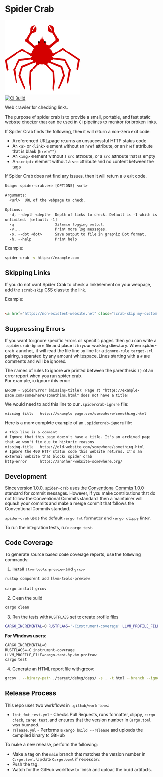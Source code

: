 # Spider Crab
![Spider Crab Logo](spider_crab_logo.png)  
[![CI Build](https://github.com/tsengia/spider-crab/actions/workflows/rust.yml/badge.svg?branch=main)](https://github.com/tsengia/spider-crab/actions/workflows/rust.yml)  

Web crawler for checking links.

The purpose of spider crab is to provide a small, portable, and fast static website checker that can be used in CI pipelines to monitor for broken links.

If Spider Crab finds the following, then it will return a non-zero exit code:
- A referenced URL/page returns an unsuccessful HTTP status code
- An `<a>` or `<link>` element without an `href` attribute, or an `href` attribute that is blank (`href=""`)
- An `<img>` element without a `src` attribute, or a `src` attribute that is empty
- A `<script>` element without a `src` attribute and no content between the tags

If Spider Crab does not find any issues, then it will return a `0` exit code.

```
Usage: spider-crab.exe [OPTIONS] <url>

Arguments:
  <url>  URL of the webpage to check.

Options:
  -d, --depth <depth>  Depth of links to check. Default is -1 which is unlimited. [default: -1]
  -q                   Silence logging output.
  -v...                Print more log messages.
  -o, --dot <dot>      Save output to file in graphiz Dot format.
  -h, --help           Print help
```

Example:
```bash
spider-crab -v https://example.com
```

## Skipping Links
If you do not want Spider Crab to check a link/element on your webpage, add the `scrab-skip` CSS class to the link.

Example:
```html

<a href="https://non-existent-website.net" class="scrab-skip my-custom-class" >This link will not be checked by Spider Crab!</a>

```

## Suppressing Errors
If you want to ignore specific errors on specific pages, then you can write a `.spidercrab-ignore` file and place it in your working directory. 
When spider-crab launches, it will read the file line by line for a `ignore-rule target-url` pairing, separated by any amount whitespace. 
Lines starting with a `#` are comments and will be ignored.  

The names of rules to ignore are printed between the parenthesis `()` of an error report when you run spider crab.  
For example, to ignore this error:
```
ERROR - SpiderError (missing-title): Page at "https://example-page.com/somewhere/something.html" does not have a title!
```
We would need to add this line to our `.spidercrab-ignore` file:
```
missing-title   https://example-page.com/somewhere/something.html
```


Here is a more complete example of an `.spidercrab-ignore` file:
```
# This line is a comment
# Ignore that this page doesn't have a title. It's an archived page that we won't fix due to historic reasons
missing-title   https://old-website.com/somewhere/something.html
# Ignore the 400 HTTP status code this website returns. It's an external website that blocks spider crab
http-error      https://another-website-somewhere.org/
```

## Development
Since version 1.0.0, `spider-crab` uses the [Conventional Commits 1.0.0](https://www.conventionalcommits.org/en/v1.0.0/) standard for commit messages.
However, if you make contributions that do not follow the Conventional Commits standard, then a maintainer will squash your commits and make a merge commit that follows the Conventional Commits standard.

`spider-crab` uses the default `cargo fmt` formatter and `cargo clippy` linter.

To run the integration tests, run: `cargo test`.

## Code Coverage
To generate source based code coverage reports, use the following commands:

1. Install `llvm-tools-preview` and `grcov`
```bash
rustup component add llvm-tools-preview

cargo install grcov
```
2. Clean the build
```bash
cargo clean
```
3. Run the tests with `RUSTFLAGS` set to create profile files
```bash
CARGO_INCREMENTAL=0 RUSTFLAGS='-Cinstrument-coverage' LLVM_PROFILE_FILE='cargo-test-%p-%m.profraw' cargo test
```

**For Windows users:**
```batch
CARGO_INCREMENTAL=0 
RUSTFLAGS=-C instrument-coverage
LLVM_PROFILE_FILE=cargo-test-%p-%m.profraw
cargo test
```

4. Generate an HTML report file with grcov:
```bash
grcov . --binary-path ./target/debug/deps/ -s . -t html --branch --ignore-not-existing --ignore '../*' --ignore "/*" --ignore 'target/*/build/*5ever' -o target/coverage/html
```

## Release Process
This repo uses two workflows in `.github/workflows`:
- `lint_fmt_test.yml` - Checks Pull Requests, runs formatter, clippy, `cargo check`, `cargo test`, and ensures that the version number in `Cargo.toml` was bumped.
- `release.yml` - Performs a `cargo build --release` and uploads the compiled binary to GitHub

To make a new release, perform the following:
- Make a tag on the `main` branch that matches the version number in `Cargo.toml`. Update `Cargo.toml` if necessary.
- Push the tag.
- Watch for the GitHub workflow to finish and upload the build artifacts.